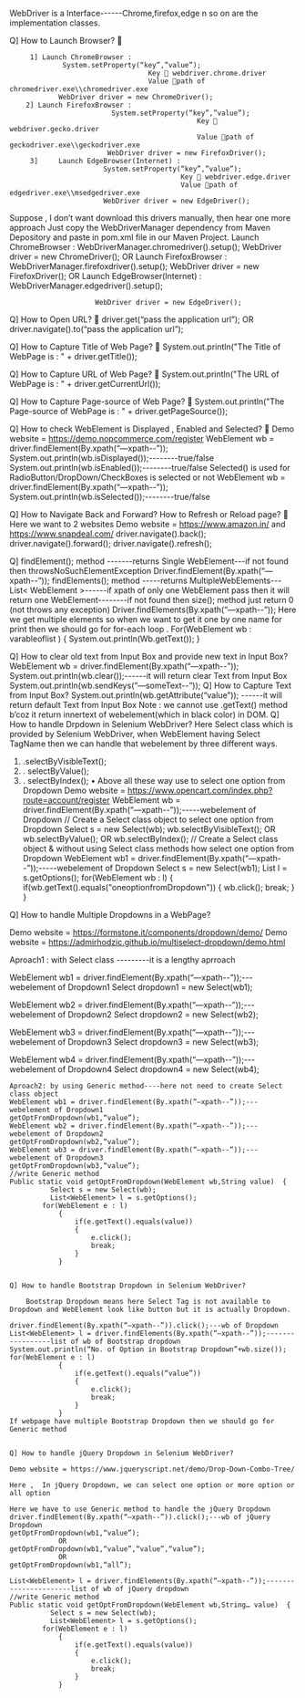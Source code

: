 WebDriver is a Interface------Chrome,firefox,edge n so on are the implementation classes.


Q] How to Launch Browser?


         1] Launch ChromeBrowser : 
                 System.setProperty(“key”,”value”);
                                      Key  webdriver.chrome.driver
                                      Value path of chromedriver.exe\\chromedriver.exe 
                WebDriver driver = new ChromeDriver();
        2] Launch FirefoxBrowser : 
                             System.setProperty(“key”,”value”);
                                                  Key  webdriver.gecko.driver
                                                  Value path of geckodriver.exe\\geckodriver.exe 
                            WebDriver driver = new FirefoxDriver();
         3]     Launch EdgeBrowser(Internet) : 
                           System.setProperty(“key”,”value”);
                                              Key  webdriver.edge.driver
                                              Value path of edgedriver.exe\\msedgedriver.exe 
                           WebDriver driver = new EdgeDriver();
Suppose , I don’t want download this drivers manually, then hear one more approach 
Just copy the WebDriverManager dependency from Maven Depository and paste in pom.xml file in our Maven Project.
 Launch ChromeBrowser :  WebDriverManager.chromedriver().setup();
                     WebDriver driver = new ChromeDriver();
                            OR
 Launch FirefoxBrowser :  WebDriverManager.firefoxdriver().setup();
	             WebDriver driver = new FirefoxDriver();
                            OR
   Launch EdgeBrowser(Internet) : WebDriverManager.edgedriver().setup();
          
                         WebDriver driver = new EdgeDriver();
Q] How to Open URL?
  driver.get(“pass the application url”);
                         OR
        driver.navigate().to(“pass the application url”);

Q] How to Capture Title of Web Page?
 System.out.println("The Title of WebPage is : " + driver.getTitle());

Q] How to Capture URL of Web Page?
 System.out.println("The URL of WebPage is : " + driver.getCurrentUrl());

Q] How to Capture Page-source of Web Page?
 System.out.println("The Page-source of WebPage is : " + driver.getPageSource());

Q] How to check WebElement is Displayed , Enabled and Selected?
 Demo website  =   https://demo.nopcommerce.com/register
WebElement wb = driver.findElement(By.xpath(“—xpath--”));
System.out.println(wb.isDisplayed());--------true/false
System.out.println(wb.isEnabled());--------true/false
Selected() is used for RadioButton/DropDown/CheckBoxes is selected or not
WebElement wb = driver.findElement(By.xpath(“—xpath--”));
System.out.println(wb.isSelected());--------true/false



Q] How to Navigate Back and Forward? How to Refresh or Reload page?
 Here we want to 2 websites
Demo website  =   https://www.amazon.in/    and     https://www.snapdeal.com/ 
driver.navigate().back();
driver.navigate().forward();
driver.navigate().refresh();

Q] findElement();  method -------returns Single WebElement---if not found then throwsNoSuchElementException
Driver.findElement(By.xpath(“—xpath--”));
 findElements();  method -----returns MultipleWebElements---List< WebElement >------if xpath of only one WebElement pass then it will return one WebElement--------if not found then  size();  method  just return 0 (not throws any exception)
Driver.findElements(By.xpath(“—xpath--”));
     Here we get multiple elements so when we want to get it one by one name for print then we should go for for-each loop .
   For(WebElement wb : varableoflist ) {
                System.out.println(Wb.getText());     }

Q] How to clear old text from Input Box and provide new text in Input Box?
WebElement wb = driver.findElement(By.xpath(“—xpath--”));
System.out.println(wb.clear());------it will return clear Text from Input Box
System.out.println(wb.sendKeys(“—someText--”));
Q] How to Capture Text from Input Box?
System.out.println(wb.getAttribute(“value”));  ------it will return default Text from Input Box
Note : we cannot use .getText() method b’coz it return innertext of webelement(which in black color) in DOM.
Q] How to handle Drpdown in Selenium WebDriver?
Here Select class which is provided by Selenium WebDriver, when WebElement having Select TagName then we can handle that webelement by three different ways.
1)	 .selectByVisibleText();
2)	 . selectByValue();
3)	 . selectByIndex();
•	Above all these way use to select one option from Dropdown
Demo website  =   https://www.opencart.com/index.php?route=account/register
WebElement wb = driver.findElement(By.xpath(“—xpath--”));-----webelement of Dropdown
       // Create a Select class object to select one option from Dropdown
           Select s = new Select(wb);
           wb.selectByVisibleText(); 
                     OR
           wb.selectByValue(); 
                     OR
           wb.selectByIndex();
 // Create a Select class object & without using Select class methods how  select one option from Dropdown
WebElement wb1 = driver.findElement(By.xpath(“—xpath--”));-----webelement of Dropdown
Select s = new Select(wb1);
List<WebElement> l = s.getOptions();
		for(WebElement wb : l)
			{
				if(wb.getText().equals("oneoptionfromDropdown"))
				{
					wb.click();
					break;
				}
			}




Q] How to handle Multiple Dropdowns in a WebPage? 

Demo website  =  https://formstone.it/components/dropdown/demo/ 
Demo website  =   https://admirhodzic.github.io/multiselect-dropdown/demo.html

Aproach1 : with Select class ---------it is a lengthy aprroach

WebElement wb1 = driver.findElement(By.xpath(“—xpath--”));---webelement of Dropdown1
Select dropdown1 = new Select(wb1);

WebElement wb2 = driver.findElement(By.xpath(“—xpath--”));---webelement of Dropdown2
Select dropdown2 = new Select(wb2);

WebElement wb3 = driver.findElement(By.xpath(“—xpath--”));---webelement of Dropdown3
Select dropdown3 = new Select(wb3);

WebElement wb4 = driver.findElement(By.xpath(“—xpath--”));---webelement of Dropdown4
Select dropdown4 = new Select(wb4);
~~~~~~~~~~~~~~~~~~~~~~~~~~~~~~~~~~~~~~~~~~~~~~~~~~~~~~~~~~~~~~~~~~~~~~~~~~~~~~~~~~~~~
Aproach2: by using Generic method----here not need to create Select class object
WebElement wb1 = driver.findElement(By.xpath(“—xpath--”));---webelement of Dropdown1
getOptFromDropdown(wb1,“value”);  
WebElement wb2 = driver.findElement(By.xpath(“—xpath--”));---webelement of Dropdown2 
getOptFromDropdown(wb2,“value”);  
WebElement wb3 = driver.findElement(By.xpath(“—xpath--”));---webelement of Dropdown3
getOptFromDropdown(wb3,“value”);  
//write Generic method
Public static void getOptFromDropdown(WebElement wb,String value)  {
          Select s = new Select(wb);
          List<WebElement> l = s.getOptions();
		for(WebElement e : l)
			{
				if(e.getText().equals(value))
				{
					e.click();
					break;
				}
			}


Q] How to handle Bootstrap Dropdown in Selenium WebDriver?

    Bootstrap Dropdown means here Select Tag is not available to Dropdown and WebElement look like button but it is actually Dropdown.

driver.findElement(By.xpath(“—xpath--”)).click();---wb of Dropdown
List<WebElement> l = driver.findElements(By.xpath(“—xpath--”));-----------------list of wb of Bootstrap dropdown
System.out.println(“No. of Option in Bootstrap Dropdown”+wb.size());
for(WebElement e : l)
			{
				if(e.getText().equals(“value”))
				{
					e.click();
					break;
				}
			}
If webpage have multiple Bootstrap Dropdown then we should go for Generic method


Q] How to handle jQuery Dropdown in Selenium WebDriver?

Demo website = https://www.jqueryscript.net/demo/Drop-Down-Combo-Tree/

Here ,  In jQuery Dropdown, we can select one option or more option or all option

Here we have to use Generic method to handle the jQuery Dropdown
driver.findElement(By.xpath(“—xpath--”)).click();---wb of jQuery Dropdown
getOptFromDropdown(wb1,“value”);  
            OR
getOptFromDropdown(wb1,“value”,“value”,“value”);  
            OR
getOptFromDropdown(wb1,“all”);  

List<WebElement> l = driver.findElements(By.xpath(“—xpath--”));----------------------list of wb of jQuery dropdown
//write Generic method
Public static void getOptFromDropdown(WebElement wb,String… value)  {
          Select s = new Select(wb);
          List<WebElement> l = s.getOptions();
		for(WebElement e : l)
			{
				if(e.getText().equals(value))
				{
					e.click();
					break;
				}
			}




